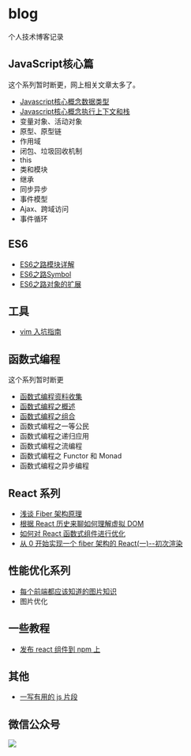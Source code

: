 # blog
个人技术博客记录

## JavaScript核心篇
这个系列暂时断更，网上相关文章太多了。

- [Javascript核心概念数据类型](https://github.com/crazylxr/blog/issues/5)
- [Javascript核心概念执行上下文和栈](https://github.com/crazylxr/blog/issues/1)
- 变量对象、活动对象
- 原型、原型链
- 作用域
- 闭包、垃圾回收机制
- this
- 类和模块
- 继承
- 同步异步
- 事件模型
- Ajax、跨域访问
- 事件循环

## ES6

- [ES6之路模块详解](https://github.com/crazylxr/blog/issues/2)
- [ES6之路Symbol](https://github.com/crazylxr/blog/issues/4)
- [ES6之路对象的扩展](https://github.com/crazylxr/blog/issues/3)

## 工具

- [vim 入坑指南](https://github.com/crazylxr/blog/issues/6)

## 函数式编程
这个系列暂时断更

- [函数式编程资料收集](https://github.com/crazylxr/blog/issues/7)
- [函数式编程之概述](https://github.com/crazylxr/blog/issues/8)
- [函数式编程之组合](https://github.com/crazylxr/blog/issues/10)
- 函数式编程之一等公民
- 函数式编程之递归应用
- 函数式编程之流编程
- 函数式编程之 Functor 和 Monad
- 函数式编程之异步编程

## React 系列
- [浅谈 Fiber 架构原理](https://github.com/crazylxr/blog/issues/13)
- [根据 React 历史来聊如何理解虚拟 DOM](https://github.com/crazylxr/blog/issues/14)
- [如何对 React 函数式组件进行优化](https://github.com/crazylxr/blog/issues/15)
- [从 0 开始实现一个 fiber 架构的 React(一)--初次渲染](https://github.com/crazylxr/blog/issues/16)
## 性能优化系列

- [每个前端都应该知道的图片知识](https://github.com/crazylxr/blog/issues/12)
- 图片优化

## 一些教程
- [发布 react 组件到 npm 上](https://github.com/crazylxr/blog/issues/9)

## 其他
- [一写有用的 js 片段 ](https://github.com/crazylxr/blog/issues/11)
## 微信公众号

![](http://imgs.taoweng.site/qrcode_for_gh_39aba8571ae1_344.jpg)
